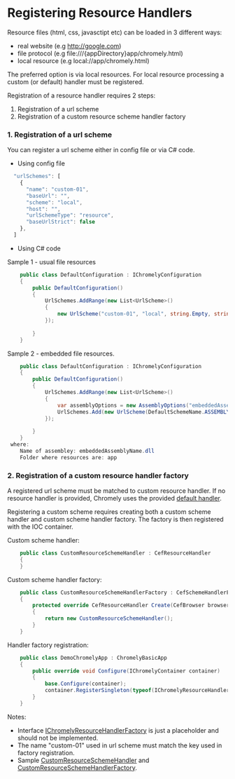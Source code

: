 
# Registering Resource Handlers

Resource files (html, css, javasctipt etc) can be loaded in 3 different ways:

- real website (e.g http://google.com)
- file protocol (e.g file:///{appDirectory}app/chromely.html)
- local resource (e.g local://app/chromely.html)

The preferred option is via local resources. For local resource processing a custom (or default) handler must be registered.

Registration of a resource handler requires 2 steps:

1. Registration of a url scheme
2. Registration of a custom resource scheme handler factory

### 1. Registration of a url scheme

You can register a url scheme either in config file or via C# code.

- Using config file

````javascript
  "urlSchemes": [
    {
      "name": "custom-01",
      "baseUrl": "",
      "scheme": "local",
      "host": "",
      "urlSchemeType": "resource",
      "baseUrlStrict": false
    },
  ]
````
- Using C# code

Sample 1 - usual file resources
````csharp
    public class DefaultConfiguration : IChromelyConfiguration
    {
        public DefaultConfiguration()
        {
            UrlSchemes.AddRange(new List<UrlScheme>()
            {
                new UrlScheme("custom-01", "local", string.Empty, string.Empty, UrlSchemeType.Resource, false),
            });
          
        }
    }
````

Sample 2 - embedded file resources.
````csharp
    public class DefaultConfiguration : IChromelyConfiguration
    {
        public DefaultConfiguration()
        {
            UrlSchemes.AddRange(new List<UrlScheme>()
            {
                var assemblyOptions = new AssemblyOptions("embeddedAssemblyName.dll", null, "app");
                UrlSchemes.Add(new UrlScheme(DefaultSchemeName.ASSEMBLYRESOURCE, "assembly", "app", string.Empty,   UrlSchemeType.AssemblyResource, false, assemblyOptions));
            });
          
        }
    }
 where:
    Name of assembley: embeddedAssemblyName.dll
    Folder where resources are: app
````

### 2. Registration of a custom resource handler factory

A registered url scheme must be matched to custom resource handler. If no resource handler is provided, Chromely uses the provided [default handler](https://github.com/chromelyapps/Chromely/blob/master/src/Chromely.CefGlue/Browser/Handlers/CefGlueResourceSchemeHandler.cs).

Registering a custom scheme requires creating both a custom scheme handler and custom scheme handler factory. The factory is then registered with the IOC container.

Custom scheme handler:

````csharp
    public class CustomResourceSchemeHandler : CefResourceHandler
    {
    }
````

Custom scheme handler factory:

````csharp
    public class CustomResourceSchemeHandlerFactory : CefSchemeHandlerFactory
    {
        protected override CefResourceHandler Create(CefBrowser browser, CefFrame frame, string schemeName, CefRequest request)
        {
            return new CustomResourceSchemeHandler();
        }
    }
````

Handler factory registration:

````csharp
    public class DemoChromelyApp : ChromelyBasicApp
    {
        public override void Configure(IChromelyContainer container)
        {
            base.Configure(container);
            container.RegisterSingleton(typeof(IChromelyResourceHandlerFactory), "custom-01", typeof(CustomResourceSchemeHandlerFactory));
        }
    }
````

Notes:
- Interface [IChromelyResourceHandlerFactory](https://github.com/chromelyapps/Chromely/blob/master/src/Chromely.Core/IChromelyResourceHandlerFactory.cs) is just a placeholder and should not be implemented.
- The name "custom-01" used in url scheme must match the key used in factory registration.
- Sample [CustomResourceSchemeHandler](https://github.com/chromelyapps/Chromely/blob/master/src/Chromely.CefGlue/Browser/Handlers/CefGlueResourceSchemeHandler.cs) and [CustomResourceSchemeHandlerFactory](https://github.com/chromelyapps/Chromely/blob/master/src/Chromely.CefGlue/Browser/Handlers/CefGlueResourceSchemeHandlerFactory.cs).

